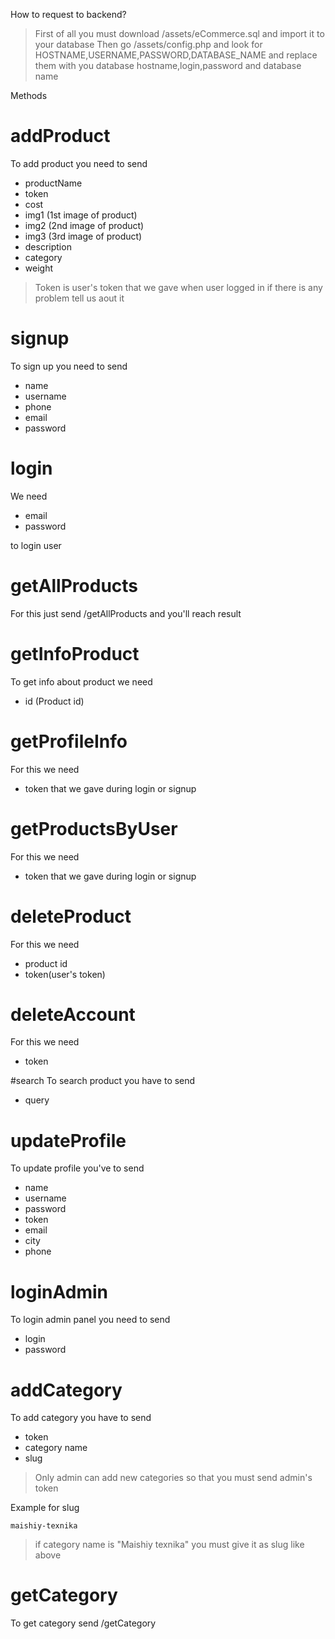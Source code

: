 How to request to backend?
>First of all you must download /assets/eCommerce.sql and import it to your database
>Then go /assets/config.php and look for HOSTNAME,USERNAME,PASSWORD,DATABASE_NAME 
>and replace them with you database hostname,login,password and database name

Methods

# addProduct 

To add product you need to send
- productName
- token
- cost
- img1 (1st image of product)
- img2 (2nd image of product)
- img3 (3rd image of product)
- description
- category
- weight

>Token is user's token that we gave when user logged in
>if there is any problem tell us aout it


# signup
To sign up you need to send
- name
- username
- phone
- email
- password


# login
We need
- email
- password

to login user 


# getAllProducts
For this just send /getAllProducts and you'll reach result


# getInfoProduct
To get info about product we need 
- id (Product id)


# getProfileInfo 
For this we need
- token
that we gave during login or signup


# getProductsByUser
For this we need
- token
that we gave during login or signup


# deleteProduct
For this we need
- product id
- token(user's token)


# deleteAccount
For this we need 
- token


#search
To search product you have to send
- query


# updateProfile
To update profile you've to send
- name
- username
- password
- token
- email
- city
- phone


# loginAdmin
To login admin panel you need to send
- login
- password


# addCategory
To add category you have to send
- token
- category name
- slug


>Only admin can add new categories so that
>you must send admin's token 

Example for slug
``` 
maishiy-texnika
```
>if category name is "Maishiy texnika" you must give it as slug like above


# getCategory
To get category send /getCategory
